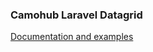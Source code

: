 ### Camohub Laravel Datagrid

[Documentation and examples](https://www.youtube.com/watch?v=QLLBbU0ZmvQ)